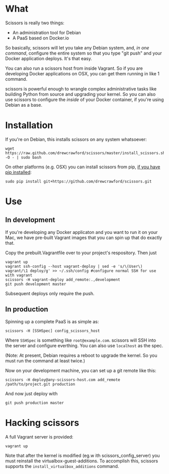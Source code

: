 # What

Scissors is really two things:

* An administration tool for Debian
* A PaaS based on Docker.io

So basically, scissors will let you take any Debian system, and, *in one command*, configure the entire system so that you type "git push" and your Docker application deploys.  It's that easy.

You can also run a scissors host from inside Vagrant.  So if you are developing Docker applications on OSX, you can get them running in like 1 command.

scissors is powerful enough to wrangle complex administrative tasks like building Python from source and upgrading your kernel.  So you can also use scissors to configure the *inside* of your Docker container, if you're using Debian as a base.

# Installation

If you're on Debian, this installs scissors on any system whatsoever:

    wget https://raw.github.com/drewcrawford/scissors/master/install_scissors.sh -O - | sudo bash

On other platforms (e.g. OSX) you can install scissors from pip, [if you have pip installed](http://www.pip-installer.org/en/latest/installing.html):

    sudo pip install git+https://github.com/drewcrawford/scissors.git 

# Use

## In development

If you're developing any Docker applicaton and you want to run it on your Mac, we have pre-built Vagrant images that you can spin up that do exactly that.

Copy the prebuilt.Vagrantfile over to your project's respository.  Then just

    vagrant up
    vagrant ssh-config --host vagrant-deploy | sed -e 's/\(User\) vagrant/\1 deploy/g' >> ~/.ssh/config #configure normal SSH for use with vagrant
    scissors -H vagrant-deploy add_remote:.,development
    git push development master

Subsequent deploys only require the push.

## In production

Spinning up a complete PaaS is as simple as:

    scissors -H [SSHSpec] config_scissors_host

Where `SSHSpec` is something like `root@example.com`.  scissors will SSH into the server and configure everthing.  You can also use `localhost` as the spec.

 (Note: At present, Debian requires a reboot to upgrade the kernel.  So you must run the command at least twice.)

Now on your development machine, you can set up a git remote like this:

    scissors -H deploy@any-scissors-host.com add_remote /path/to/project.git production

And now just deploy with

    git push production master


# Hacking scissors

A full Vagrant server is provided:

    vagrant up

Note that after the kernel is modified (eg.w ith scissors_config_server) you must reinstall the virtualbox-guest-additions.  To accomplish this, scissors supports the `install_virtualbox_additions` command.


